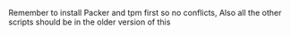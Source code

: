 Remember to install Packer and tpm first so no conflicts, Also all the other scripts should be in the older version of this
